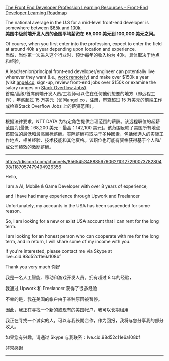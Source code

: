 [The Front End Developer Profession Learning Resources - Front-End Developer Learning Roadmap](https://frontendmasters.com/guides/learning-roadmap/front-end-developer-profession/#6)



The national average in the U.S for a mid-level front-end developer is somewhere between [$65k](https://www.payscale.com/research/US/Job=Front_End_Developer_%2f_Engineer/Salary) and [100k](https://www.indeed.com/salaries/Front-End-Developer-Salaries).  
**美国中级前端开发人员的全国平均薪资在 65,000 美元到 100,000 美元之间。**

Of course, when you first enter into the profession, expect to enter the field at around 40k a year depending upon location and experience.  
当然，当你第一次进入这个行业时，预计每年的收入约为 40k，具体取决于地点和经验。

A lead/senior/principal front-end developer/engineer can potentially live wherever they want (i.e., [work remotely](https://remoteintech.company/)) and make over $150k a year (visit [angel.co](https://angel.co/jobs), sign-up, review front-end jobs over $150k or examine the salary ranges on [Stack Overflow Jobs](https://stackoverflow.com/jobs?q=front-end&sort=y)).  
首席/高级/首席前端开发人员/工程师可以住在任何他们想要的地方（即远程工作），年薪超过 15 万美元（访问angel.co，注册，审查超过 15 万美元的前端工作或检查Stack Overflow Jobs 上的薪资范围）。



---





根据法律要求，NTT DATA 为特定角色提供合理范围的薪酬。该远程职位的起薪范围为[最低：68,200 美元 - 最高：142,100 美元]。该范围反映了美国所有地点该职位的最低和最高目标薪酬。实际薪酬将取决于多种因素，包括候选人的实际工作地点、相关经验、技术技能和其他资格。该职位也可能有资格获得基于个人和/或公司绩效的激励薪酬。

---

https://discord.com/channels/856545348885676062/1012729007378280498/1187057479494926356

Hello,

I am a AI, Mobile & Game Developer with over 8 years of experience,

and I have had many experience through Upwork and Freelancer

Unfortunately, my accounts in the USA has been suspended for some reason.

So, I am looking for a new or exist USA account that I can rent for the long term.

I am looking for an honest person who can cooperate with me for the long term, and in return, I will share some of my income with you.

If you're interested, please contact me via Skype at live:.cid.98d52c11e6a108bf

Thank you very much
你好

我是一名人工智能、移动和游戏开发人员，拥有超过 8 年的经验，

我通过 Upwork 和 Freelancer 获得了很多经验

不幸的是，我在美国的帐户由于某种原因被暂停。

因此，我正在寻找一个新的或现有的美国帐户，我可以长期租用

我正在寻找一个诚实的人，可以与我长期合作，作为回报，我将与您分享我的部分收入。

如果您有兴趣，请通过 Skype 与我联系：lve.cid.98d52c11e6a108bf

非常感谢

---
